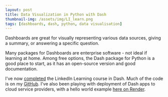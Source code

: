```yaml
---
layout: post
title: Data Visualization in Python with Dash
thumbnail-img: /assets/img/LI_learn.png
tags: [dashboards, dash, python, data visualisation]
---
```


Dashboards are great for visually representing various data sources, giving a summary, or answering a specific question.

Many packages for Dashboards are enterprise software - not ideal if learning at home. Among free options, the Dash package for Python is a good place to start, as it has an open-source version and good documentation.

I've now [completed](https://cormackinsella.github.io/certs) the LinkedIn Learning course in Dash. Much of the code is on my [GitHub](https://github.com/CormacKinsella/python-data-science). I've also been playing with deployment of Dash apps to cloud service providers, with a hello world example [here on Render](https://dash-cloud-aa2t.onrender.com).